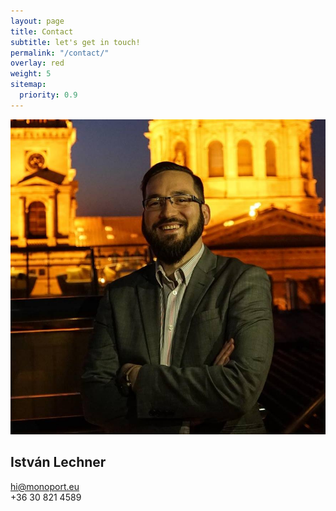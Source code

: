 ```yaml
---
layout: page
title: Contact
subtitle: let's get in touch!
permalink: "/contact/"
overlay: red
weight: 5
sitemap:
  priority: 0.9
---
```

![](/uploads/profil.jpg)

## István Lechner

hi@monoport.eu  
\+36 30 821 4589
